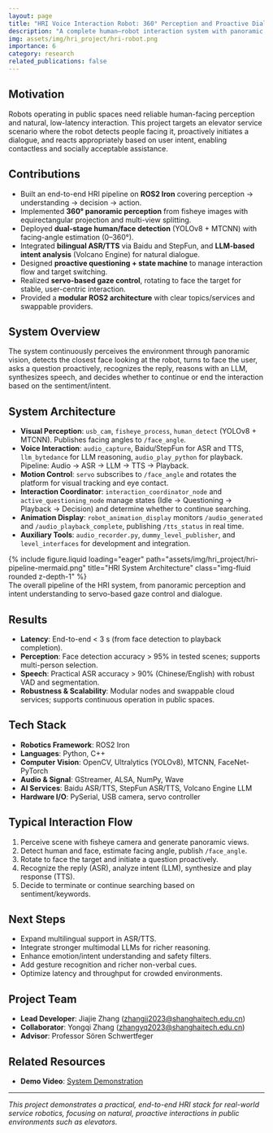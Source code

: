 ```yaml
---
layout: page
title: "HRI Voice Interaction Robot: 360° Perception and Proactive Dialogue on ROS2"
description: "A complete human–robot interaction system with panoramic vision, bilingual speech, LLM reasoning, and servo tracking for elevator service scenarios"
img: assets/img/hri_project/hri-robot.png
importance: 6
category: research
related_publications: false
---
```


## Motivation

Robots operating in public spaces need reliable human-facing perception and natural, low-latency interaction. This project targets an elevator service scenario where the robot detects people facing it, proactively initiates a dialogue, and reacts appropriately based on user intent, enabling contactless and socially acceptable assistance.

## Contributions

- Built an end-to-end HRI pipeline on **ROS2 Iron** covering perception → understanding → decision → action.
- Implemented **360° panoramic perception** from fisheye images with equirectangular projection and multi-view splitting.
- Deployed **dual-stage human/face detection** (YOLOv8 + MTCNN) with facing-angle estimation (0–360°).
- Integrated **bilingual ASR/TTS** via Baidu and StepFun, and **LLM-based intent analysis** (Volcano Engine) for natural dialogue.
- Designed **proactive questioning + state machine** to manage interaction flow and target switching.
- Realized **servo-based gaze control**, rotating to face the target for stable, user-centric interaction.
- Provided a **modular ROS2 architecture** with clear topics/services and swappable providers.

## System Overview

The system continuously perceives the environment through panoramic vision, detects the closest face looking at the robot, turns to face the user, asks a question proactively, recognizes the reply, reasons with an LLM, synthesizes speech, and decides whether to continue or end the interaction based on the sentiment/intent.

## System Architecture

- **Visual Perception**: `usb_cam`, `fisheye_process`, `human_detect` (YOLOv8 + MTCNN). Publishes facing angles to `/face_angle`.
- **Voice Interaction**: `audio_capture`, Baidu/StepFun for ASR and TTS, `llm_bytedance` for LLM reasoning, `audio_play_python` for playback. Pipeline: Audio → ASR → LLM → TTS → Playback.
- **Motion Control**: `servo` subscribes to `/face_angle` and rotates the platform for visual tracking and eye contact.
- **Interaction Coordinator**: `interaction_coordinator_node` and `active_questioning_node` manage states (Idle → Questioning → Playback → Decision) and determine whether to continue searching.
- **Animation Display**: `robot_animation_display` monitors `/audio_generated` and `/audio_playback_complete`, publishing `/tts_status` in real time.
- **Auxiliary Tools**: `audio_recorder.py`, `dummy_level_publisher`, and `level_interfaces` for development and integration.

<div class="row justify-content-center">
    <div class="col-sm-8 mt-3 mt-md-0">
        {% include figure.liquid loading="eager" path="assets/img/hri_project/hri-pipeline-mermaid.png" title="HRI System Architecture" class="img-fluid rounded z-depth-1" %}
    </div>
</div>
<div class="caption">
    The overall pipeline of the HRI system, from panoramic perception and intent understanding to servo-based gaze control and dialogue.
</div>

## Results

- **Latency**: End-to-end < 3 s (from face detection to playback completion).
- **Perception**: Face detection accuracy > 95% in tested scenes; supports multi-person selection.
- **Speech**: Practical ASR accuracy > 90% (Chinese/English) with robust VAD and segmentation.
- **Robustness & Scalability**: Modular nodes and swappable cloud services; supports continuous operation in public spaces.

## Tech Stack

- **Robotics Framework**: ROS2 Iron
- **Languages**: Python, C++
- **Computer Vision**: OpenCV, Ultralytics (YOLOv8), MTCNN, FaceNet-PyTorch
- **Audio & Signal**: GStreamer, ALSA, NumPy, Wave
- **AI Services**: Baidu ASR/TTS, StepFun ASR/TTS, Volcano Engine LLM
- **Hardware I/O**: PySerial, USB camera, servo controller

## Typical Interaction Flow

1. Perceive scene with fisheye camera and generate panoramic views.
2. Detect human and face, estimate facing angle, publish `/face_angle`.
3. Rotate to face the target and initiate a question proactively.
4. Recognize the reply (ASR), analyze intent (LLM), synthesize and play response (TTS).
5. Decide to terminate or continue searching based on sentiment/keywords.

## Next Steps

- Expand multilingual support in ASR/TTS.
- Integrate stronger multimodal LLMs for richer reasoning.
- Enhance emotion/intent understanding and safety filters.
- Add gesture recognition and richer non-verbal cues.
- Optimize latency and throughput for crowded environments.

## Project Team

- **Lead Developer**: Jiajie Zhang (zhangjj2023@shanghaitech.edu.cn)
- **Collaborator**: Yongqi Zhang (zhangyq2023@shanghaitech.edu.cn)
- **Advisor**: Professor Sören Schwertfeger

## Related Resources

- **Demo Video**: [System Demonstration](/assets/video/hri_demo.MP4)

---

_This project demonstrates a practical, end-to-end HRI stack for real-world service robotics, focusing on natural, proactive interactions in public environments such as elevators._
